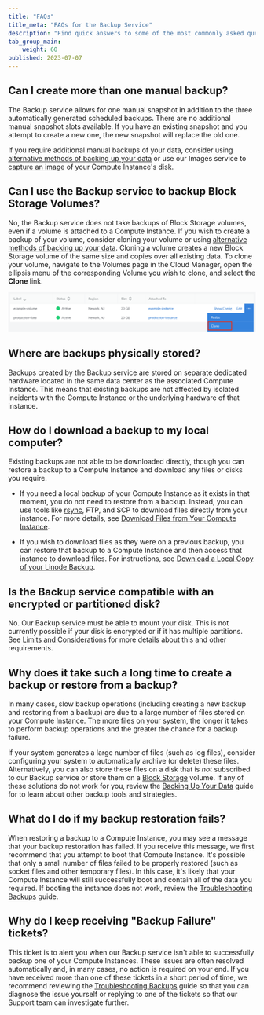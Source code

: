 ```yaml
---
title: "FAQs"
title_meta: "FAQs for the Backup Service"
description: "Find quick answers to some of the most commonly asked questions for Linode's Backup Service."
tab_group_main:
    weight: 60
published: 2023-07-07
---
```


## Can I create more than one manual backup?

The Backup service allows for one manual snapshot in addition to the three automatically generated scheduled backups. There are no additional manual snapshot slots available. If you have an existing snapshot and you attempt to create a new one, the new snapshot will replace the old one.

If you require additional manual backups of your data, consider using [alternative methods of backing up your data](/docs/guides/backing-up-your-data/) or use our Images service to [capture an image](/docs/products/tools/images/guides/capture-an-image/) of your Compute Instance's disk.

## Can I use the Backup service to backup Block Storage Volumes?

No, the Backup service does not take backups of Block Storage volumes, even if a volume is attached to a Compute Instance. If you wish to create a backup of your volume, consider cloning your volume or using [alternative methods of backing up your data](/docs/guides/backing-up-your-data/). Cloning a volume creates a new Block Storage volume of the same size and copies over all existing data. To clone your volume, navigate to the Volumes page in the Cloud Manager, open the ellipsis menu of the corresponding Volume you wish to clone, and select the **Clone** link.

![Screenshot of the Clone link for a Block Storage volume](clone-volume.png)

## Where are backups physically stored?

Backups created by the Backup service are stored on separate dedicated hardware located in the same data center as the associated Compute Instance. This means that existing backups are not affected by isolated incidents with the Compute Instance or the underlying hardware of that instance.

## How do I download a backup to my local computer?

Existing backups are not able to be downloaded directly, though you can restore a backup to a Compute Instance and download any files or disks you require.

- If you need a local backup of your Compute Instance as it exists in that moment, you do not need to restore from a backup. Instead, you can use tools like [rsync](/docs/guides/backing-up-your-data/#manual-backup-via-rsync), FTP, and SCP to download files directly from your instance. For more details, see [Download Files from Your Compute Instance](/docs/guides/download-files-from-a-compute-instance/).

- If you wish to download files as they were on a previous backup, you can restore that backup to a Compute Instance and then access that instance to download files. For instructions, see [Download a Local Copy of your Linode Backup](/docs/products/storage/backups/guides/download-backups-locally/).

## Is the Backup service compatible with an encrypted or partitioned disk?

No. Our Backup service must be able to mount your disk. This is not currently possible if your disk is encrypted or if it has multiple partitions. See [Limits and Considerations](/docs/products/storage/backups/#limits-and-considerations) for more details about this and other requirements.

## Why does it take such a long time to create a backup or restore from a backup?

In many cases, slow backup operations (including creating a new backup and restoring from a backup) are due to a large number of files stored on your Compute Instance. The more files on your system, the longer it takes to perform backup operations and the greater the chance for a backup failure.

If your system generates a large number of files (such as log files), consider configuring your system to automatically archive (or delete) these files. Alternatively, you can also store these files on a disk that is *not* subscribed to our Backup service or store them on a [Block Storage](https://www.linode.com/products/block-storage/) volume. If any of these solutions do not work for you, review the [Backing Up Your Data](/docs/guides/backing-up-your-data/) guide for to learn about other backup tools and strategies.

## What do I do if my backup restoration fails?

When restoring a backup to a Compute Instance, you may see a message that your backup restoration has failed. If you receive this message, we first recommend that you attempt to boot that Compute Instance. It's possible that only a small number of files failed to be properly restored (such as socket files and other temporary files). In this case, it's likely that your Compute Instance will still successfully boot and contain all of the data you required. If booting the instance does not work, review the [Troubleshooting Backups](/docs/products/storage/backups/guides/troubleshooting/) guide.

## Why do I keep receiving "Backup Failure" tickets?

This ticket is to alert you when our Backup service isn't able to successfully backup one of your Compute Instances. These issues are often resolved automatically and, in many cases, no action is required on your end. If you have received more than one of these tickets in a short period of time, we recommend reviewing the [Troubleshooting Backups](/docs/products/storage/backups/guides/troubleshooting/) guide so that you can diagnose the issue yourself or replying to one of the tickets so that our Support team can investigate further.